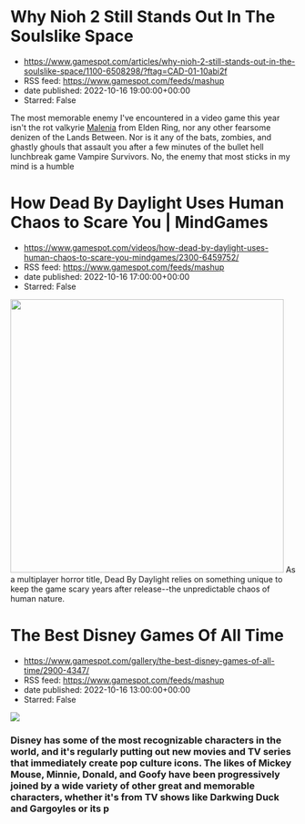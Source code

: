 # Why Nioh 2 Still Stands Out In The Soulslike Space
 - https://www.gamespot.com/articles/why-nioh-2-still-stands-out-in-the-soulslike-space/1100-6508298/?ftag=CAD-01-10abi2f
 - RSS feed: https://www.gamespot.com/feeds/mashup
 - date published: 2022-10-16 19:00:00+00:00
 - Starred: False

<p dir="ltr">The most memorable enemy I've encountered in a video game this year isn't the rot valkyrie <a href="https://www.gamespot.com/articles/elden-ring-malenia-boss-battle-guide-how-to-beat-malenia/1100-6501635/">Malenia</a> from Elden Ring, nor any other fearsome denizen of the Lands Between. Nor is it any of the bats, zombies, and ghastly ghouls that assault you after a few minutes of the bullet hell lunchbreak game Vampire Survivors. No, the enemy that most sticks in my mind is a humble

# How Dead By Daylight Uses Human Chaos to Scare You | MindGames
 - https://www.gamespot.com/videos/how-dead-by-daylight-uses-human-chaos-to-scare-you-mindgames/2300-6459752/
 - RSS feed: https://www.gamespot.com/feeds/mashup
 - date published: 2022-10-16 17:00:00+00:00
 - Starred: False

<img height="480" src="https://www.gamespot.com/a/uploads/square_medium/1594/15941173/4049296-mindgames_dbd_thumbnail_v2_site.jpg" width="480" /> As a multiplayer horror title, Dead By Daylight relies on something unique to keep the game scary years after release--the unpredictable chaos of human nature.

# The Best Disney Games Of All Time
 - https://www.gamespot.com/gallery/the-best-disney-games-of-all-time/2900-4347/
 - RSS feed: https://www.gamespot.com/feeds/mashup
 - date published: 2022-10-16 13:00:00+00:00
 - Starred: False

<p><img src="https://www.gamespot.com/a/uploads/scale_large/1601/16018044/4039814-quackshot-2.jpg" /><br /><h3><p dir="ltr">Disney has some of the most recognizable characters in the world, and it's regularly putting out new movies and TV series that immediately create pop culture icons. The likes of Mickey Mouse, Minnie, Donald, and Goofy have been progressively joined by a wide variety of other great and memorable characters, whether it's from TV shows like Darkwing Duck and Gargoyles or its p
